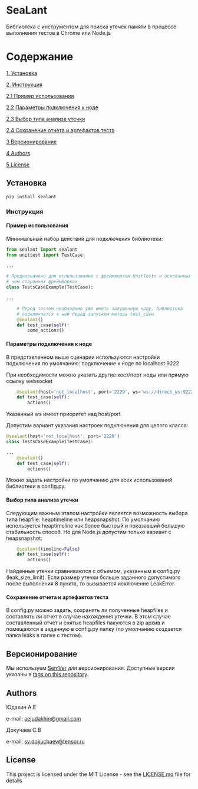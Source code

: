# SeaLant

Библиотека с инструментом для поиска утечек памяти в процессе выполнения тестов 
в Chrome или Node.js

# Содержание
[1. Установка](#Установка)

[2. Инструкция](#Инструкция)

[   2.1 Пример использования](#Пример-использования)

[   2.2 Параметры подключения к ноде](#Параметры-подключения-к-ноде)

[   2.3 Выбор типа анализа утечки](#Выбор-типа-анализа-утечки)

[   2.4 Сохранение отчета и артефактов теста](#Сохранение-отчета-и-артефактов-теста)

[3 Версионирование](#Версионирование)

[4 Authors](#Authors)

[5 License](#License)


## Установка
```
pip install sealant
```


### Инструкция

#### Пример использования

Минимальный набор действий для подключения библиотеки:
```python
from sealant import sealant
from unittest import TestCase

...

# Предназначено для использование с фреймворком UnitTests и основанных на 
# нем сторонних фреймворках
class TestsCaseExample(TestCase):

...

    # Перед тестом необходимо уже иметь запущенную ноду, библиотека
    # подключается к ней перед запуском метода test_case
    @sealant()
    def test_case(self):
        some_actions()
```
#### Параметры подключения к ноде

В представленном выше сценарии используются настройки подключения по умолчанию:
подключение к ноде по localhost:9222

При необходимости можно указать другие хост/порт ноды или прямую
ccылку websocket
```python
    @sealant(host='not_localhost', port='2229', ws='ws://direct_ws:9222')
    def test_case(self):
        actions()
```
Указанный ws имеет приоритет над host/port

Допустим вариант указания настроек подключения для целого класса:
```python
@sealant(host='not_localhost', port='2229')
class TestsCaseExample(TestCase):

...
    @sealant()
    def test_case(self):
        actions()
```
Можно задать настройки по умолчанию для всех использований библиотеки 
в config.py.


#### Выбор типа анализа утечки

Следующим важным этапом настройки является возможность выбора типа heapfile:
heaptimeline или heapsnapshot. По умолчанию используется heaptimeline как
более быстрый и показавший большую стабильность способ. Но для Node.js
допустим только вариант с heapsnapshot:
```python
    @sealant(timeline=False)
    def test_case(self):
        actions()
```

Найденные утечки сравниваются с объемом, указанным в config.py (leak_size_limit).
Если размер утечки больше заданного допустимого после выполнения 8 пункта, то 
вызывается исключение LeakError.

#### Сохранение отчета и артефактов теста

В config.py можно задать, сохранять ли полученные heapfiles и составлять ли 
отчет в случае нахождения утечки. В этом случае составленный отчет и снятые 
heapfiles пакуются в zip архив и помещаются в заданную в config.py папку
(по умолчанию создается папка leaks в папке с тестом).

## Версионирование

Мы используем [SemVer](http://semver.org/) для версионирования. Доступные версии
указаны в  [tags on this repository](https://github.com/your/project/tags). 

## Authors

Юдахин А.Е
 
e-mail: aejudakhin@gmail.com


Докучаев С.В
    
e-mail: sv.dokuchaev@tensor.ru

## License

This project is licensed under the MIT License - see the [LICENSE.md](LICENSE.md) file for details


